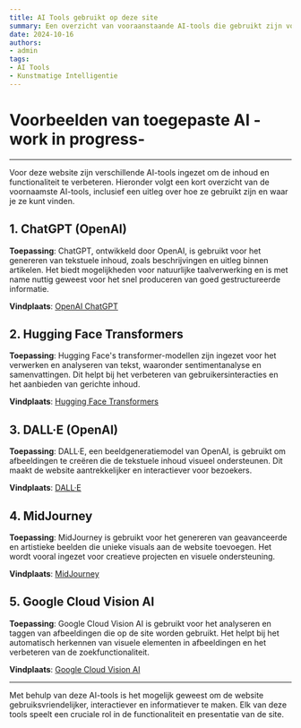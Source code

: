 ```yaml
---
title: AI Tools gebruikt op deze site
summary: Een overzicht van vooraanstaande AI-tools die gebruikt zijn voor deze website, inclusief hun toepassingen en waar ze te vinden zijn.
date: 2024-10-16
authors:
- admin
tags:
- AI Tools
- Kunstmatige Intelligentie
---
```


# Voorbeelden van toegepaste AI -work in progress-

---

Voor deze website zijn verschillende AI-tools ingezet om de inhoud en functionaliteit te verbeteren. Hieronder volgt een kort overzicht van de voornaamste AI-tools, inclusief een uitleg over hoe ze gebruikt zijn en waar je ze kunt vinden.

## 1. ChatGPT (OpenAI)

**Toepassing**: ChatGPT, ontwikkeld door OpenAI, is gebruikt voor het genereren van tekstuele inhoud, zoals beschrijvingen en uitleg binnen artikelen. Het biedt mogelijkheden voor natuurlijke taalverwerking en is met name nuttig geweest voor het snel produceren van goed gestructureerde informatie.

**Vindplaats**: [OpenAI ChatGPT](https://openai.com/chatgpt)

## 2. Hugging Face Transformers

**Toepassing**: Hugging Face's transformer-modellen zijn ingezet voor het verwerken en analyseren van tekst, waaronder sentimentanalyse en samenvattingen. Dit helpt bij het verbeteren van gebruikersinteracties en het aanbieden van gerichte inhoud.

**Vindplaats**: [Hugging Face Transformers](https://huggingface.co/transformers)

## 3. DALL·E (OpenAI)

**Toepassing**: DALL·E, een beeldgeneratiemodel van OpenAI, is gebruikt om afbeeldingen te creëren die de tekstuele inhoud visueel ondersteunen. Dit maakt de website aantrekkelijker en interactiever voor bezoekers.

**Vindplaats**: [DALL·E](https://openai.com/dall-e)

## 4. MidJourney

**Toepassing**: MidJourney is gebruikt voor het genereren van geavanceerde en artistieke beelden die unieke visuals aan de website toevoegen. Het wordt vooral ingezet voor creatieve projecten en visuele ondersteuning.

**Vindplaats**: [MidJourney](https://www.midjourney.com)

## 5. Google Cloud Vision AI

**Toepassing**: Google Cloud Vision AI is gebruikt voor het analyseren en taggen van afbeeldingen die op de site worden gebruikt. Het helpt bij het automatisch herkennen van visuele elementen in afbeeldingen en het verbeteren van de zoekfunctionaliteit.

**Vindplaats**: [Google Cloud Vision AI](https://cloud.google.com/vision)

---

Met behulp van deze AI-tools is het mogelijk geweest om de website gebruiksvriendelijker, interactiever en informatiever te maken. Elk van deze tools speelt een cruciale rol in de functionaliteit en presentatie van de site.